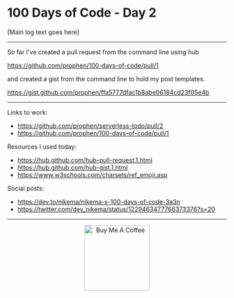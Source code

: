 # 100 Days of Code - Day 2

[Main log text goes here]

*****
So far I've created a pull request from the command line using hub

https://github.com/prophen/100-days-of-code/pull/1

and created a gist from the command line to hold my post templates.

https://gist.github.com/prophen/ffa5777dfac1b8abe06184cd23f05e4b

****

Links to work:
- https://github.com/prophen/serverless-todo/pull/2
- https://github.com/prophen/100-days-of-code/pull/1

Resources I used today:
- https://hub.github.com/hub-pull-request.1.html
- https://hub.github.com/hub-gist.1.html
- https://www.w3schools.com/charsets/ref_emoji.asp

Social posts:
- https://dev.to/nikema/nikema-s-100-days-of-code-3a3n
- https://twitter.com/dev_nikema/status/1229463477766373376?s=20


****

<p align="center"> <a href="https://www.buymeacoffee.com/nikema" target="_blank"><img src="https://cdn.buymeacoffee.com/buttons/default-orange.png" alt="Buy Me A Coffee" width="150px"></a></center></p>